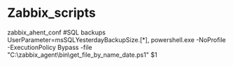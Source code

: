 # Zabbix_scripts

zabbix_ahent_conf
#SQL backups
UserParameter=msSQLYesterdayBackupSize.[*], powershell.exe -NoProfile -ExecutionPolicy Bypass -file "C:\zabbix_agent\bin\get_file_by_name_date.ps1" $1
